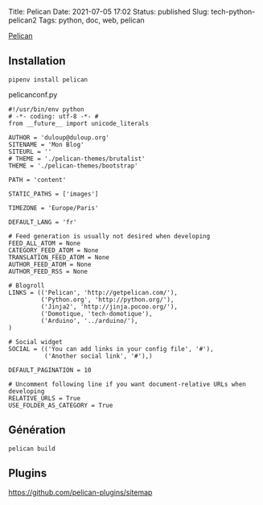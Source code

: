 Title: Pelican
Date: 2021-07-05 17:02
Status: published
Slug: tech-python-pelican2
Tags: python, doc, web, pelican


[Pelican](https://blog.getpelican.com/)

## Installation

	pipenv install pelican

pelicanconf.py

```
#!/usr/bin/env python
# -*- coding: utf-8 -*- #
from __future__ import unicode_literals

AUTHOR = 'duloup@duloup.org'
SITENAME = 'Mon Blog'
SITEURL = ''
# THEME = './pelican-themes/brutalist'
THEME = './pelican-themes/bootstrap'

PATH = 'content'

STATIC_PATHS = ['images']

TIMEZONE = 'Europe/Paris'

DEFAULT_LANG = 'fr'

# Feed generation is usually not desired when developing
FEED_ALL_ATOM = None
CATEGORY_FEED_ATOM = None
TRANSLATION_FEED_ATOM = None
AUTHOR_FEED_ATOM = None
AUTHOR_FEED_RSS = None

# Blogroll
LINKS = (('Pelican', 'http://getpelican.com/'),
         ('Python.org', 'http://python.org/'),
         ('Jinja2', 'http://jinja.pocoo.org/'),
         ('Domotique, 'tech-domotique'),
         ('Arduino', '../arduino/'),
)

# Social widget
SOCIAL = (('You can add links in your config file', '#'),
          ('Another social link', '#'),)

DEFAULT_PAGINATION = 10

# Uncomment following line if you want document-relative URLs when developing
RELATIVE_URLS = True
USE_FOLDER_AS_CATEGORY = True
```

## Génération
	
	pelican build 

## Plugins

<https://github.com/pelican-plugins/sitemap>
